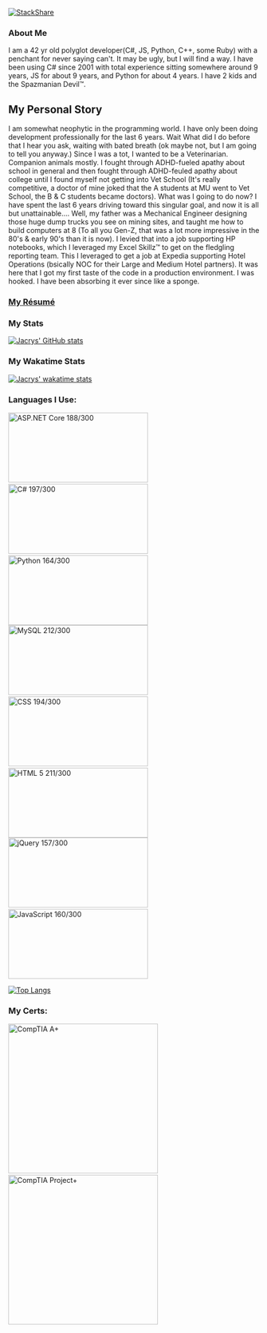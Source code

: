 [![StackShare](http://img.shields.io/badge/tech-stack-0690fa.svg?style=flat)](https://stackshare.io/jacrys/my-stack)

<!--### [StackOverflow Story](https://stackoverflow.com/story/jacrys)-->

### About Me
I am a 42 yr old polyglot developer(C#, JS, Python, C++, some Ruby) with a penchant for never saying can't.  It may be ugly, but I will find a way.  I have been using C# since 2001 with total experience sitting somewhere around 9 years, JS for about 9 years, and Python for about 4 years. I have 2 kids and the Spazmanian Devil™.  

## My Personal Story

I am somewhat neophytic in the programming world.  I have only been doing development professionally for the last 6 years.  Wait What did I do before that I hear you ask, waiting with bated breath (ok maybe not, but I am going to tell you anyway.)  Since I was a tot, I wanted to be a Veterinarian.  Companion animals mostly.  I fought through ADHD-fueled apathy about school in general and then fought through ADHD-feuled apathy about college until I found myself not getting into Vet School (It's really competitive, a doctor of mine joked that the A students at MU went to Vet School, the B & C students became doctors).  What was I going to do now?  I have spent the last 6 years driving toward this singular goal, and now it is all but unattainable....  Well, my father was a Mechanical Engineer designing those huge dump trucks you see on mining sites, and taught me how to build computers at 8 (To all you Gen-Z, that was a lot more impressive in the 80's & early 90's than it is now).  I levied that into a job supporting HP notebooks, which I leveraged my Excel Skillz™ to get on the fledgling reporting team.  This I leveraged to get a job at Expedia supporting Hotel Operations (bsically NOC for their Large and Medium Hotel partners).  It was here that I got my first taste of the code in a production environment.  I was hooked.  I have been absorbing it ever since like a sponge.  

### [My Résumé](https://resume.jacrys.com/)

<!--### [My Résumé](https://registry.jsonresume.org/jacrys)-->

### My Stats
[![Jacrys' GitHub stats](https://github-readme-stats.vercel.app/api?username=jacrys&count_private=true&show_icons=true&theme=chartreuse-dark)](https://github.com/anuraghazra/github-readme-stats)

### My Wakatime Stats
[![Jacrys' wakatime stats](https://github-readme-stats.vercel.app/api/wakatime?username=Jacrys&count_private=true&show_icons=true&theme=chartreuse-dark)](https://github.com/anuraghazra/github-readme-stats)


### Languages I Use:

<img alt='ASP.NET Core 188/300' title='ASP.NET Core 188/300' width="280px" height="140px" src='https://i.stack.imgur.com/07ZIW.png'>&nbsp;<img alt='C# 197/300' title='C# 197/300' width="280px" height="140px" src='https://i.stack.imgur.com/b3G06.png'>&nbsp;<img alt='Python 164/300' title='Python 164/300' width="280px" height="140px" src='https://i.stack.imgur.com/XmujW.png'> <img alt='MySQL 212/300' title='MySQL 212/300' width="280px" height="140px" src='https://i.stack.imgur.com/jCT8U.png'>&nbsp;<img alt='CSS 194/300' title='CSS 194/300' width="280px" height="140px" src='https://i.stack.imgur.com/T2DY5.png'>&nbsp;<img alt='HTML 5 211/300' title='HTML 5 211/300' width="280px" height="140px" src='https://i.stack.imgur.com/DmhjW.png'> <img alt='jQuery 157/300' title='jQuery 157/300' width="280px" height="140px" src='https://i.stack.imgur.com/Drr5K.png'>&nbsp;<img alt='JavaScript 160/300' title='JavaScript 160/300' width="280px" height="140px" src='https://i.stack.imgur.com/7VJUm.png'>

[![Top Langs](https://github-readme-stats.vercel.app/api/top-langs/?username=jacrys&count_private=true&show_icons=true&theme=chartreuse-dark)](https://github.com/anuraghazra/github-readme-stats)

### My Certs:

<a href='https://www.youracclaim.com/badges/e75a7734-ecf7-4723-a43b-02ba5706eb08'><img alt="CompTIA A+" title="CompTIA A+" width="300px" height="300px" src='https://images.youracclaim.com/size/340x340/images/63482325-a0d6-4f64-ae75-f5f33922c7d0/CompTIA_A_2Bce.png'></a>&nbsp;&nbsp;&nbsp;&nbsp;&nbsp;&nbsp;<a href='https://www.youracclaim.com/badges/ffd7fd21-b0af-4e48-a4a7-17e537b7fc09'><img alt='CompTIA Project+' title='CompTIA Project+' width="300px" height="300px" src='https://images.youracclaim.com/size/340x340/images/be6dfc3d-f8a1-4c18-8b16-751600ef61c8/CompTIA_Project_2B.png'></a>


